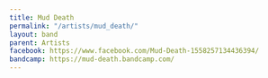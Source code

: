 ```yaml
---
title: Mud Death
permalink: "/artists/mud_death/"
layout: band
parent: Artists
facebook: https://www.facebook.com/Mud-Death-1558257134436394/
bandcamp: https://mud-death.bandcamp.com/
---
```


